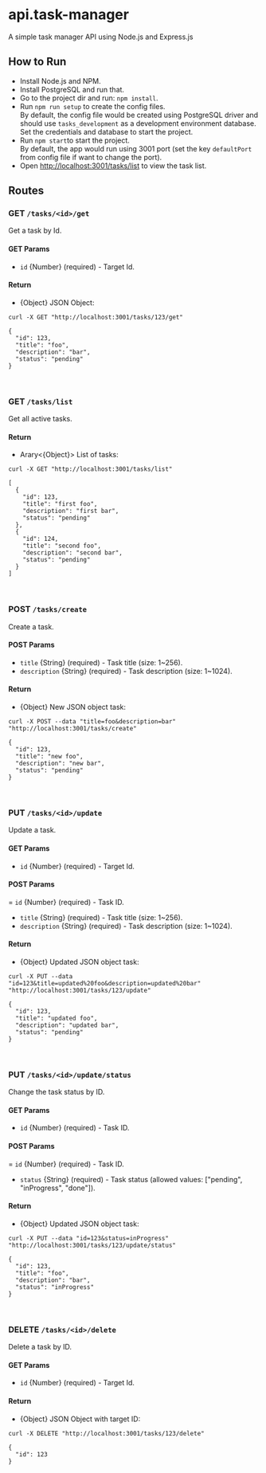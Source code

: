 # api.task-manager
A simple task manager API using Node.js and Express.js

## How to Run

- Install Node.js and NPM.
- Install PostgreSQL and run that.
- Go to the project dir and run: `npm install`.
- Run `npm run setup` to create the config files.<br />
By default, the config file would be created using PostgreSQL driver and should use `tasks_development` as a development environment database. Set the credentials and database to start the project.
- Run `npm start`to start the project.<br />
By default, the app would run using 3001 port (set the key `defaultPort` from config file if want to change the port).
- Open [http://localhost:3001/tasks/list](http://localhost:3001/tasks/list) to view the task list.

## Routes

### GET `/tasks/<id>/get`<br />
Get a task by Id.
#### GET Params
- `id` {Number} (required) - Target Id.
#### Return
- {Object} JSON Object:

`curl -X GET "http://localhost:3001/tasks/123/get"`
```
{
  "id": 123,
  "title": "foo",
  "description": "bar",
  "status": "pending"
}
```
<br />

### GET `/tasks/list`<br />
Get all active tasks.
#### Return
- Arary<{Object}> List of tasks:

`curl -X GET "http://localhost:3001/tasks/list"`
```
[
  {
    "id": 123,
    "title": "first foo",
    "description": "first bar",
    "status": "pending"
  },
  {
    "id": 124,
    "title": "second foo",
    "description": "second bar",
    "status": "pending"
  }
]
```
<br />

### POST `/tasks/create`<br />
Create a task.
#### POST Params
- `title` {String} (required) - Task title (size: 1~256).
- `description` {String} (required) - Task description (size: 1~1024).
#### Return
- {Object} New JSON object task:

`curl -X POST --data "title=foo&description=bar" "http://localhost:3001/tasks/create"`
```
{
  "id": 123,
  "title": "new foo",
  "description": "new bar",
  "status": "pending"
}
```
<br />

### PUT `/tasks/<id>/update`<br />
Update a task.
#### GET Params
- `id` {Number} (required) - Target Id.
#### POST Params
= `id` {Number} (required) - Task ID.
- `title` {String} (required) - Task title (size: 1~256).
- `description` {String} (required) - Task description (size: 1~1024).
#### Return
- {Object} Updated JSON object task:

`curl -X PUT --data "id=123&title=updated%20foo&description=updated%20bar" "http://localhost:3001/tasks/123/update"`
```
{
  "id": 123,
  "title": "updated foo",
  "description": "updated bar",
  "status": "pending"
}
```
<br />

### PUT `/tasks/<id>/update/status`<br />
Change the task status by ID.
#### GET Params
- `id` {Number} (required) - Task ID.
#### POST Params
= `id` {Number} (required) - Task ID.
- `status` {String} (required) - Task status (allowed values: ["pending", "inProgress", "done"]).
#### Return
- {Object} Updated JSON object task:

`curl -X PUT --data "id=123&status=inProgress" "http://localhost:3001/tasks/123/update/status"`
```
{
  "id": 123,
  "title": "foo",
  "description": "bar",
  "status": "inProgress"
}
```
<br />

### DELETE `/tasks/<id>/delete`<br />
Delete a task by ID.
#### GET Params
- `id` {Number} (required) - Target Id.
#### Return
- {Object} JSON Object with target ID:

`curl -X DELETE "http://localhost:3001/tasks/123/delete"`
```
{
  "id": 123
}
```
<br />

